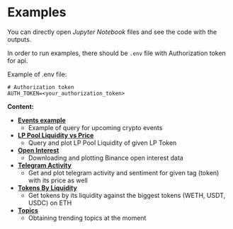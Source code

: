 # Examples

You can directly open _Jupyter Notebook_ files and see the code with the outputs.

In order to run examples, there should be `.env` file with Authorization token for api.

Example of .env file:

```dotenv
# Authorization token
AUTH_TOKEN=<your_authorization_token>
```

**Content:**
- [**Events example**](events-example.ipynb)
    - Example of query for upcoming crypto events
- [**LP Pool Liquidity vs Price**](liquidity_vs_price.ipynb)
    - Query and plot LP Pool Liquidity of given LP Token 
- [**Open Interest**](open_interest.ipynb)
    - Downloading and plotting Binance open interest data
- [**Telegram Activity**](telegram_activity.ipynb)
    - Get and plot telegram activity and sentiment for given tag (token) with its price as well
- [**Tokens By Liquidity**](tokens_by_liquidity.ipynb)
    - Get tokens by its liquidity against the biggest tokens (WETH, USDT, USDC) on ETH
- [**Topics**](topics.ipynb)
    - Obtaining trending topics at the moment